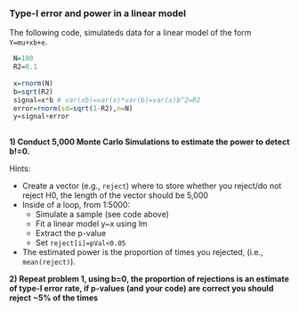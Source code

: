 

### Type-I error and power in a linear model

The following code, simulateds data for a linear model of the form `Y=mu+xb+e`.

```r
 N=100
 R2=0.1
 
 x=rnorm(N)
 b=sqrt(R2)
 signal=x*b # var(xb)=var(x)*var(b)=var(x)b^2=R2
 error=rnorm(sd=sqrt(1-R2),n=N) 
 y=signal+error
 
```

**1) Conduct 5,000 Monte Carlo Simulations to estimate the power to detect b!=0.**

Hints:

  - Create a vector (e.g., `reject`) where to store whether you reject/do not reject H0, the length of the vector should be 5,000
  - Inside of a loop, from 1:5000:
     - Simulate a sample (see code above)
     - Fit a linear model y~x using lm
     - Extract the p-value
     - Set `reject[i]=pVal<0.05`
   - The estimated power is the proportion of times you rejected, (i.e., `mean(reject)`).
   
   
 **2) Repeat problem 1, using b=0, the proportion of rejections is an estimate of type-I error rate, if p-values (and your code) are correct you should reject ~5% of the times**
